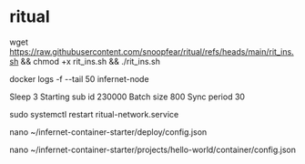 # ritual

wget https://raw.githubusercontent.com/snoopfear/ritual/refs/heads/main/rit_ins.sh && chmod +x rit_ins.sh && ./rit_ins.sh

docker logs -f --tail 50 infernet-node

Sleep 3
Starting sub id 230000
Batch size 800
Sync period 30

sudo systemctl restart ritual-network.service

  nano ~/infernet-container-starter/deploy/config.json

  nano ~/infernet-container-starter/projects/hello-world/container/config.json
